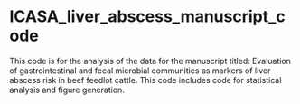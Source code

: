 # ICASA_liver_abscess_manuscript_code

This code is for the analysis of the data for the manuscript titled: Evaluation of gastrointestinal and fecal microbial communities as markers of liver abscess risk in beef feedlot cattle. This code includes code for statistical analysis and figure generation.
